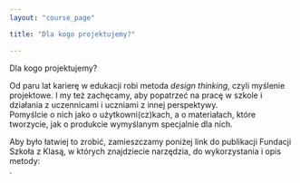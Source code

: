 ```yaml
---
layout: "course_page"

title: "Dla kogo projektujemy?"

---
```


<div class="text-center screen-title">
Dla kogo projektujemy?
</div>

<div class="screen-content">
  <p>
  Od paru lat karierę w edukacji robi metoda <i>design thinking</i>, czyli myślenie projektowe. I my też zachęcamy, aby popatrzeć na pracę w szkole i działania z uczennicami i uczniami z innej perspektywy.<br/>
Pomyślcie o nich jako o użytkowni(cz)kach, a o materiałach, które tworzycie, jak o produkcie wymyślanym specjalnie dla nich.
  </p>
  
  <p>
  Aby było łatwiej to zrobić, zamieszczamy poniżej link do publikacji Fundacji Szkoła z Klasą, w których znajdziecie narzędzia, do wykorzystania i opis metody:<br/>
<a class="content-link" target="_blank" href="https://www.szkolazklasa.org.pl/materialy/desigh-thinking-edukacji/"></a>.
  </p>
 
</div> 
